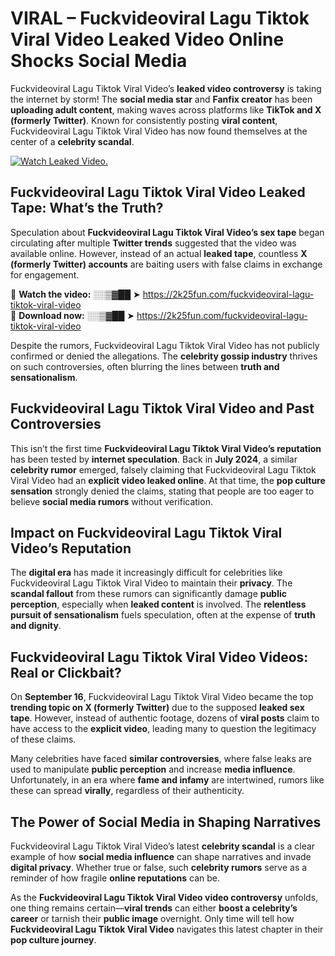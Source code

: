 # VIRAL – Fuckvideoviral Lagu Tiktok Viral Video Leaked Video Online Shocks Social Media 

Fuckvideoviral Lagu Tiktok Viral Video’s **leaked video controversy** is taking the internet by storm! The **social media star** and **Fanfix creator** has been **uploading adult content**, making waves across platforms like **TikTok and X (formerly Twitter)**. Known for consistently posting **viral content**, Fuckvideoviral Lagu Tiktok Viral Video has now found themselves at the center of a **celebrity scandal**.  

[![Watch Leaked Video.](https://miro.medium.com/v2/resize:fit:828/format:webp/1*cilzJN44JGOrTw9NJCrNHA.gif "Watch Leaked Video")](https://2k25fun.com/fuckvideoviral-lagu-tiktok-viral-video)

## **Fuckvideoviral Lagu Tiktok Viral Video Leaked Tape: What’s the Truth?**  
Speculation about **Fuckvideoviral Lagu Tiktok Viral Video’s sex tape** began circulating after multiple **Twitter trends** suggested that the video was available online. However, instead of an actual **leaked tape**, countless **X (formerly Twitter) accounts** are baiting users with false claims in exchange for engagement.  

🔹 **Watch the video:** ░░▒▓██ ➤ https://2k25fun.com/fuckvideoviral-lagu-tiktok-viral-video  
🔹 **Download now:** ░░▒▓██ ➤ https://2k25fun.com/fuckvideoviral-lagu-tiktok-viral-video  

Despite the rumors, Fuckvideoviral Lagu Tiktok Viral Video has not publicly confirmed or denied the allegations. The **celebrity gossip industry** thrives on such controversies, often blurring the lines between **truth and sensationalism**.  

## **Fuckvideoviral Lagu Tiktok Viral Video and Past Controversies**  
This isn’t the first time **Fuckvideoviral Lagu Tiktok Viral Video’s reputation** has been tested by **internet speculation**. Back in **July 2024**, a similar **celebrity rumor** emerged, falsely claiming that Fuckvideoviral Lagu Tiktok Viral Video had an **explicit video leaked online**. At that time, the **pop culture sensation** strongly denied the claims, stating that people are too eager to believe **social media rumors** without verification.  

## **Impact on Fuckvideoviral Lagu Tiktok Viral Video’s Reputation**  
The **digital era** has made it increasingly difficult for celebrities like Fuckvideoviral Lagu Tiktok Viral Video to maintain their **privacy**. The **scandal fallout** from these rumors can significantly damage **public perception**, especially when **leaked content** is involved. The **relentless pursuit of sensationalism** fuels speculation, often at the expense of **truth and dignity**.  

## **Fuckvideoviral Lagu Tiktok Viral Video Videos: Real or Clickbait?**  
On **September 16**, Fuckvideoviral Lagu Tiktok Viral Video became the top **trending topic on X (formerly Twitter)** due to the supposed **leaked sex tape**. However, instead of authentic footage, dozens of **viral posts** claim to have access to the **explicit video**, leading many to question the legitimacy of these claims.  

Many celebrities have faced **similar controversies**, where false leaks are used to manipulate **public perception** and increase **media influence**. Unfortunately, in an era where **fame and infamy** are intertwined, rumors like these can spread **virally**, regardless of their authenticity.  

## **The Power of Social Media in Shaping Narratives**  
Fuckvideoviral Lagu Tiktok Viral Video’s latest **celebrity scandal** is a clear example of how **social media influence** can shape narratives and invade **digital privacy**. Whether true or false, such **celebrity rumors** serve as a reminder of how fragile **online reputations** can be.  

As the **Fuckvideoviral Lagu Tiktok Viral Video video controversy** unfolds, one thing remains certain—**viral trends** can either **boost a celebrity’s career** or tarnish their **public image** overnight. Only time will tell how **Fuckvideoviral Lagu Tiktok Viral Video** navigates this latest chapter in their **pop culture journey**. 